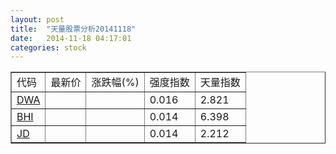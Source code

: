 ```yaml
---
layout: post
title:  "天量股票分析20141118"
date:   2014-11-18 04:17:01
categories: stock
---
```

<script type="text/javascript">
var stockList = []
stockList.push('gb_dwa');
stockList.push('gb_bhi');
stockList.push('gb_jd');
</script>

<table border="1">
 <tr>
  <td>代码</td>
  <td>最新价</td>
  <td>涨跌幅(%)</td>
 <td>强度指数</td>
 <td>天量指数</td>
</tr>
  <tr id="dwa"><td><a href="http://stock.finance.sina.com.cn/usstock/quotes/DWA.html" target="_blank">DWA</a></td><td></td><td></td><td>0.016</td><td>2.821</td></tr>
  <tr id="bhi"><td><a href="http://stock.finance.sina.com.cn/usstock/quotes/BHI.html" target="_blank">BHI</a></td><td></td><td></td><td>0.014</td><td>6.398</td></tr>
  <tr id="jd"><td><a href="http://stock.finance.sina.com.cn/usstock/quotes/JD.html" target="_blank">JD</a></td><td></td><td></td><td>0.014</td><td>2.212</td></tr>
</table>
